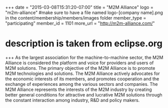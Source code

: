 +++
date = "2015-03-08T15:31:20-07:00"
title = "M2M Alliance"
logo = "m2m-alliance" #make sure to have a file named logo-[company name].png in the content/membership/members/images folder
member_type = "participating"
member_id = 1101
more_url = "http://m2m-alliance.com/"
# description is taken from eclipse.org
+++
As the largest association for the machine-to-machine sector, the M2M Alliance is considered the platform and voice for providers and users of M2M solutions. The primary objective of the M2M Alliance is to promote M2M technologies and solutions. The M2M Alliance actively advocates for the economic interests of its members, and promotes cooperation and the exchange of experiences among the various sectors and companies. The M2M Alliance represents the interests of the M2M industry by creating better general conditions for attractive and lucrative M2M solutions through the constant interaction among industry, R&D and policy makers.